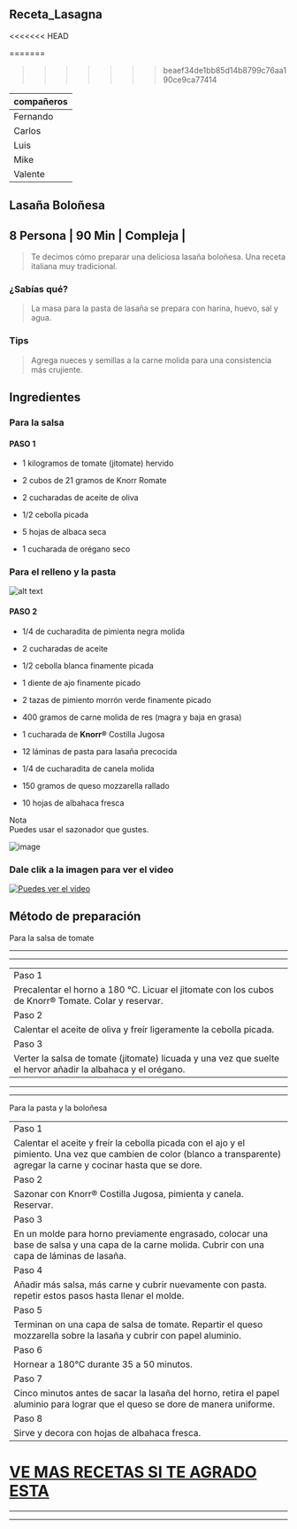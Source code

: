 ## Receta_Lasagna

<<<<<<< HEAD
<!-- codigo parte 2 receta Valente hernandez Vazquez -->

=======
>>>>>>> beaef34de1bb85d14b8799c76aa190ce9ca77414

compañeros    | 
------------- | 
Fernando      | 
Carlos        | 
Luis          |
Mike          |
Valente       |


## Lasaña Boloñesa 


8 Persona | 90 Min | Compleja |
-------------------------------


> Te decimos cómo preparar una deliciosa lasaña boloñesa. Una receta italiana muy tradicional.

### ¿Sabías qué?

> La masa para la pasta de lasaña se prepara con harina, huevo, sal y agua.

### Tips 

> Agrega nueces y semillas a la carne molida para una consistencia más crujiente.


## Ingredientes

### Para la salsa

#### PASO 1

- 1 kilogramos de tomate (jitomate) hervido

- 2 cubos de 21 gramos de Knorr Romate

- 2 cucharadas de aceite de oliva

- 1/2 cebolla picada

- 5 hojas de albaca seca

- 1 cucharada de orégano seco


### Para el relleno y la pasta

![alt text](https://assets.unileversolutions.com/recipes-v2/109130.jpg?imwidth=1600)

#### PASO 2

 
 
- 1/4 de cucharadita de pimienta negra molida

- 2 cucharadas de aceite

- 1/2 cebolla blanca finamente picada

- 1 diente de ajo finamente picado

- 2 tazas de pimiento morrón verde finamente picado

- 400 gramos de carne molida de res (magra y baja en grasa)

- 1 cucharada de **Knorr®** Costilla Jugosa

- 12 láminas de pasta para lasaña precocida

- 1/4 de cucharadita de canela molida

- 150 gramos de queso mozzarella rallado

- 10 hojas de albahaca fresca


<div class="panel panel-default">
  <div class="panel-body">
    Nota
  </div>
  <div class="panel-footer">Puedes usar el sazonador que gustes.</div>
</div>



![image](https://www.elsoldetoluca.com.mx/incoming/5m9t1h-garfield.jpg/alternates/LANDSCAPE_768/garfield.jpg)


  
</details>


### Dale clik a la imagen para ver el video 


[![Puedes ver el video](
https://simplementerecetas.com/wp-content/uploads/2017/12/lasa%C3%B1a-750x499.jpg)](https://www.youtube.com/watch?v=twMG35nCQ1g "Puedes ver el video")

<!-- FIN codigo parte 2 receta  Valente hernandez Vazquez -->

<!-- codigo parte 3 receta CARLOS CELERINO SANCHEZ ISLAS -->
## Método de preparación
Para la salsa de tomate  
<!-- linea doble horizontal-->
----
__________
<!-- tabla de ingredientes-->
<table>
    <tr>
        <td>Paso 1
        </tr>
   <tr>
        <td> Precalentar el horno a 180 °C. Licuar el jitomate con los cubos de Knorr® Tomate. Colar y reservar.
   <tr>
        <td>Paso 2
        </tr>
   <tr>
        <td> Calentar el aceite de oliva y freír ligeramente la cebolla picada.
   <tr>
        <td>Paso 3
        </tr>
   <tr>
        <td>Verter la salsa de tomate (jitomate) licuada y una vez que suelte el hervor añadir la albahaca y el orégano.
        </table>

<!-- linea doble horizontal-->
----
__________
Para la pasta y la boloñesa
<!-- tabla de ingredientes 2-->
<table>
    <tr>
        <td>Paso 1
        </tr>
   <tr>
        <td>Calentar el aceite y freír la cebolla picada con el ajo y el pimiento. Una vez que cambien de color (blanco a transparente) agregar la carne y cocinar hasta que se dore.
    <tr>
        <td>Paso 2
        </tr>
   <tr>
        <td>Sazonar con Knorr® Costilla Jugosa, pimienta y canela. Reservar.
   <tr>
        <td>Paso 3
        </tr>
   <tr>
        <td>En un molde para horno previamente engrasado, colocar una base de salsa y una capa de la carne molida. Cubrir con una capa de láminas de lasaña.
    <tr>
        <td>Paso 4
        </tr>
   <tr>
        <td>Añadir más salsa, más carne y cubrir nuevamente con pasta. repetir estos pasos hasta llenar el molde.
   <tr>
        <td>Paso 5
        </tr>
   <tr>
        <td>Terminan on una capa de salsa de tomate. Repartir el queso mozzarella sobre la lasaña y cubrir con papel aluminio.
    <tr>
        <td>Paso 6
        </tr>
   <tr>
        <td>Hornear a 180°C durante 35 a 50 minutos.
   <tr>
        <td>Paso 7
        </tr>
   <tr>
        <td>Cinco minutos antes de sacar la lasaña del horno, retira el papel aluminio para lograr que el queso se dore de manera uniforme.
    <tr>
        <td>Paso 8
        </tr>
   <tr>
        <td>Sirve y decora con hojas de albahaca fresca.
        </table>
        
# [VE MAS RECETAS SI TE AGRADO ESTA](https://mx.recepedia.com/receta/carne/109130-lasana-bolonesa/)
<!-- linea doble horizontal-->
----
__________

<!-- FIN codigo parte 3 receta CARLOS CELERINO SANCHEZ ISLAS -->

